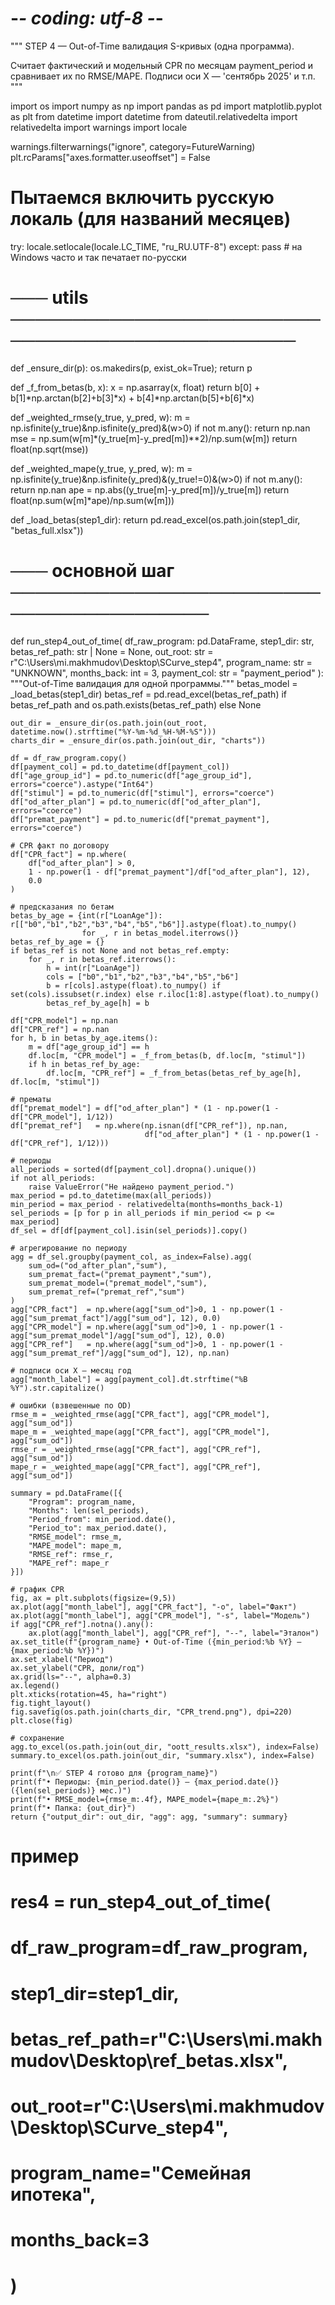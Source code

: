 # -*- coding: utf-8 -*-
"""
STEP 4 — Out-of-Time валидация S-кривых (одна программа).

Считает фактический и модельный CPR по месяцам payment_period
и сравнивает их по RMSE/MAPE. Подписи оси X — 'сентябрь 2025' и т.п.
"""

import os
import numpy as np
import pandas as pd
import matplotlib.pyplot as plt
from datetime import datetime
from dateutil.relativedelta import relativedelta
import warnings
import locale

warnings.filterwarnings("ignore", category=FutureWarning)
plt.rcParams["axes.formatter.useoffset"] = False

# Пытаемся включить русскую локаль (для названий месяцев)
try:
    locale.setlocale(locale.LC_TIME, "ru_RU.UTF-8")
except:
    pass  # на Windows часто и так печатает по-русски


# ─── utils ────────────────────────────────────────────────
def _ensure_dir(p): os.makedirs(p, exist_ok=True); return p

def _f_from_betas(b, x):
    x = np.asarray(x, float)
    return b[0] + b[1]*np.arctan(b[2]+b[3]*x) + b[4]*np.arctan(b[5]+b[6]*x)

def _weighted_rmse(y_true, y_pred, w):
    m = np.isfinite(y_true)&np.isfinite(y_pred)&(w>0)
    if not m.any(): return np.nan
    mse = np.sum(w[m]*(y_true[m]-y_pred[m])**2)/np.sum(w[m])
    return float(np.sqrt(mse))

def _weighted_mape(y_true, y_pred, w):
    m = np.isfinite(y_true)&np.isfinite(y_pred)&(y_true!=0)&(w>0)
    if not m.any(): return np.nan
    ape = np.abs((y_true[m]-y_pred[m])/y_true[m])
    return float(np.sum(w[m]*ape)/np.sum(w[m]))

def _load_betas(step1_dir):
    return pd.read_excel(os.path.join(step1_dir, "betas_full.xlsx"))


# ─── основной шаг ─────────────────────────────────────────
def run_step4_out_of_time(
    df_raw_program: pd.DataFrame,
    step1_dir: str,
    betas_ref_path: str | None = None,
    out_root: str = r"C:\Users\mi.makhmudov\Desktop\SCurve_step4",
    program_name: str = "UNKNOWN",
    months_back: int = 3,
    payment_col: str = "payment_period"
):
    """Out-of-Time валидация для одной программы."""
    betas_model = _load_betas(step1_dir)
    betas_ref = pd.read_excel(betas_ref_path) if betas_ref_path and os.path.exists(betas_ref_path) else None

    out_dir = _ensure_dir(os.path.join(out_root, datetime.now().strftime("%Y-%m-%d_%H-%M-%S")))
    charts_dir = _ensure_dir(os.path.join(out_dir, "charts"))

    df = df_raw_program.copy()
    df[payment_col] = pd.to_datetime(df[payment_col])
    df["age_group_id"] = pd.to_numeric(df["age_group_id"], errors="coerce").astype("Int64")
    df["stimul"] = pd.to_numeric(df["stimul"], errors="coerce")
    df["od_after_plan"] = pd.to_numeric(df["od_after_plan"], errors="coerce")
    df["premat_payment"] = pd.to_numeric(df["premat_payment"], errors="coerce")

    # CPR факт по договору
    df["CPR_fact"] = np.where(
        df["od_after_plan"] > 0,
        1 - np.power(1 - df["premat_payment"]/df["od_after_plan"], 12),
        0.0
    )

    # предсказания по бетам
    betas_by_age = {int(r["LoanAge"]): r[["b0","b1","b2","b3","b4","b5","b6"]].astype(float).to_numpy()
                    for _, r in betas_model.iterrows()}
    betas_ref_by_age = {}
    if betas_ref is not None and not betas_ref.empty:
        for _, r in betas_ref.iterrows():
            h = int(r["LoanAge"])
            cols = ["b0","b1","b2","b3","b4","b5","b6"]
            b = r[cols].astype(float).to_numpy() if set(cols).issubset(r.index) else r.iloc[1:8].astype(float).to_numpy()
            betas_ref_by_age[h] = b

    df["CPR_model"] = np.nan
    df["CPR_ref"] = np.nan
    for h, b in betas_by_age.items():
        m = df["age_group_id"] == h
        df.loc[m, "CPR_model"] = _f_from_betas(b, df.loc[m, "stimul"])
        if h in betas_ref_by_age:
            df.loc[m, "CPR_ref"] = _f_from_betas(betas_ref_by_age[h], df.loc[m, "stimul"])

    # прематы
    df["premat_model"] = df["od_after_plan"] * (1 - np.power(1 - df["CPR_model"], 1/12))
    df["premat_ref"]   = np.where(np.isnan(df["CPR_ref"]), np.nan,
                                  df["od_after_plan"] * (1 - np.power(1 - df["CPR_ref"], 1/12)))

    # периоды
    all_periods = sorted(df[payment_col].dropna().unique())
    if not all_periods:
        raise ValueError("Не найдено payment_period.")
    max_period = pd.to_datetime(max(all_periods))
    min_period = max_period - relativedelta(months=months_back-1)
    sel_periods = [p for p in all_periods if min_period <= p <= max_period]
    df_sel = df[df[payment_col].isin(sel_periods)].copy()

    # агрегирование по периоду
    agg = df_sel.groupby(payment_col, as_index=False).agg(
        sum_od=("od_after_plan","sum"),
        sum_premat_fact=("premat_payment","sum"),
        sum_premat_model=("premat_model","sum"),
        sum_premat_ref=("premat_ref","sum")
    )
    agg["CPR_fact"]  = np.where(agg["sum_od"]>0, 1 - np.power(1 - agg["sum_premat_fact"]/agg["sum_od"], 12), 0.0)
    agg["CPR_model"] = np.where(agg["sum_od"]>0, 1 - np.power(1 - agg["sum_premat_model"]/agg["sum_od"], 12), 0.0)
    agg["CPR_ref"]   = np.where(agg["sum_od"]>0, 1 - np.power(1 - agg["sum_premat_ref"]/agg["sum_od"], 12), np.nan)

    # подписи оси X — месяц год
    agg["month_label"] = agg[payment_col].dt.strftime("%B %Y").str.capitalize()

    # ошибки (взвешенные по OD)
    rmse_m = _weighted_rmse(agg["CPR_fact"], agg["CPR_model"], agg["sum_od"])
    mape_m = _weighted_mape(agg["CPR_fact"], agg["CPR_model"], agg["sum_od"])
    rmse_r = _weighted_rmse(agg["CPR_fact"], agg["CPR_ref"], agg["sum_od"])
    mape_r = _weighted_mape(agg["CPR_fact"], agg["CPR_ref"], agg["sum_od"])

    summary = pd.DataFrame([{
        "Program": program_name,
        "Months": len(sel_periods),
        "Period_from": min_period.date(),
        "Period_to": max_period.date(),
        "RMSE_model": rmse_m,
        "MAPE_model": mape_m,
        "RMSE_ref": rmse_r,
        "MAPE_ref": mape_r
    }])

    # график CPR
    fig, ax = plt.subplots(figsize=(9,5))
    ax.plot(agg["month_label"], agg["CPR_fact"], "-o", label="Факт")
    ax.plot(agg["month_label"], agg["CPR_model"], "-s", label="Модель")
    if agg["CPR_ref"].notna().any():
        ax.plot(agg["month_label"], agg["CPR_ref"], "--", label="Эталон")
    ax.set_title(f"{program_name} • Out-of-Time ({min_period:%b %Y} — {max_period:%b %Y})")
    ax.set_xlabel("Период")
    ax.set_ylabel("CPR, доли/год")
    ax.grid(ls="--", alpha=0.3)
    ax.legend()
    plt.xticks(rotation=45, ha="right")
    fig.tight_layout()
    fig.savefig(os.path.join(charts_dir, "CPR_trend.png"), dpi=220)
    plt.close(fig)

    # сохранение
    agg.to_excel(os.path.join(out_dir, "oott_results.xlsx"), index=False)
    summary.to_excel(os.path.join(out_dir, "summary.xlsx"), index=False)

    print(f"\n✅ STEP 4 готово для {program_name}")
    print(f"• Периоды: {min_period.date()} – {max_period.date()} ({len(sel_periods)} мес.)")
    print(f"• RMSE_model={rmse_m:.4f}, MAPE_model={mape_m:.2%}")
    print(f"• Папка: {out_dir}")
    return {"output_dir": out_dir, "agg": agg, "summary": summary}


# пример
# res4 = run_step4_out_of_time(
#     df_raw_program=df_raw_program,
#     step1_dir=step1_dir,
#     betas_ref_path=r"C:\Users\mi.makhmudov\Desktop\ref_betas.xlsx",
#     out_root=r"C:\Users\mi.makhmudov\Desktop\SCurve_step4",
#     program_name="Семейная ипотека",
#     months_back=3
# )
